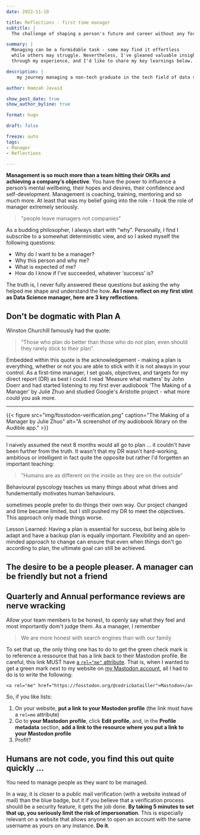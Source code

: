 ```yaml
---
date: 2022-11-10

title: Reflections - first time manager
subtitle: |
  The challenge of shaping a person's future and career without any formal training - a typical scenario.

summary: |
  Managing can be a formidable task - some may find it effortless
  while others may struggle. Nevertheless, I've gleaned valuable insights
  through my experience, and I'd like to share my key learnings below.

description: |
    my journey managing a non-tech graduate in the tech field of data science.

author: Hamzah Javaid

show_post_date: true
show_author_byline: true

format: hugo

draft: false

freeze: auto
tags:
- Manager
- Reflections

---
```


**Management is so much more than a team hitting their OKRs and achieving a company’s objective**. You have the power to influence a person’s mental wellbeing, their hopes and desires, their confidence and self-development. Management is coaching, training, mentoring and so much more. At least that was my belief going into the role - I took the role of manager extremely seriously. 

>	"people leave managers not companies"

As a budding philosopher, I always start with “why”. Personally, I find I subscribe to a somewhat deterministic view, and so I asked myself the following questions: 

- Why do I want to be a manager?
- Why this person and why me?
- What is expected of me?
- How do I know if I’ve succeeded, whatever ‘success’ is?

The truth is, I never fully answered these questions but asking the why helped me shape and understand the how. **As I now reflect on my first stint as Data Science manager, here are 3 key reflections**.


## Don't be dogmatic with Plan A

Winston Churchill famously had the quote:

> “Those who plan do better than those who do not plan, even should they rarely stick to their plan”.

Embedded within this quote is the acknowledgement - making a plan is everything, whether or not you are able to stick with it is not always in your control. As a first-time manager, I set goals, objectives, and targets for my direct report (DR) as best I could. I read 'Measure what matters' by John Doerr and had started listening to my first ever audiobook 'The Making of a Manager' by Julie Zhuo and studied Google's Aristotle project - what more could you ask more. 

------------------------------------------------------------------------

{{< figure src="img/fosstodon-verification.png" caption="The Making of a Manager by Julie Zhuo" alt="A screenshot of my audiobook library on the Audible app." >}}

------------------------------------------------------------------------

I naively assumed the next 8 months would all go to plan ... it couldn't have been further from the truth. It wasn't that my DR wasn't hard-working, ambitious or intelligent in fact quite the opposite but rather I'd forgetten an important teaching:

> "Humans are as different on the inside as they are on the outside"

Behavioural pyscology teaches us many things about what drives and fundementally motivates human behaviours.  

sometimes people prefer to do things their own way. Our project changed and time became limited, but I still pushed my DR to meet the objectives. This approach only made things worse.

Lesson Learned: Having a plan is essential for success, but being able to adapt and have a backup plan is equally important. Flexibility and an open-minded approach to change can ensure that even when things don't go according to plan, the ultimate goal can still be achieved.



## The desire to be a people pleaser. A manager can be friendly but not a friend




## Quarterly and Annual performance reviews are nerve wracking

Allow your team members to be honest, to openly say what they feel and most importantly dom't judge them. As a manager, I remember 

> We are more honest with search engines than with our family



To set that up, the only thing one has to do to get the green check mark is to
reference a ressource that has a link back to their Mastodon profile. Be
careful, this link MUST have
[a `rel="me"` attribute](https://developer.mozilla.org/en-US/docs/Web/HTML/Link_types/me).
That is, when I wanted to get a green mark next to my website on
[my Mastodon account](https://fosstodon.org/@cedricbatailler), all I had to do
is to write the following:

    <a rel="me" href="https://fosstodon.org/@cedricbatailler">Mastodon</a>

So, if you like lists:
1. On your website, **put a link to your Mastodon profile** (the link must
have a `rel=me` attribute)
2. Go to **your Mastodon profile**, click **Edit profile**, and, in the
**Profile metadata** section, **add a link to the resource where you put a
link to your Mastodon profile**
3. Profit?

## Humans are not code, you find this out quite quickly ...

You need to manage people as they want to be managed.

In a way, it is closer to a public mail verification (with a website instead
of mail) than the blue badge, but it if you believe that a verification
process should be a security feature, it gets the job done. **By taking 5 minutes
to set that up, you seriously limit the risk of impersonation**. This is
especially relevant on a website that allows anyone to open an account with
the same username as yours on any instance. **Do it**.
